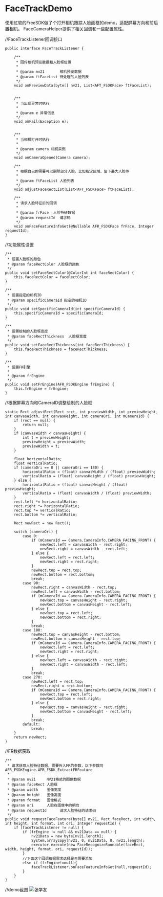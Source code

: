 
# FaceTrackDemo
使用虹软的FreeSDK做了个打开相机跟踪人脸画框的demo，适配屏幕方向和前后置相机。
FaceCameraHelper提供了相关回调和一些配置属性。

//FaceTrackListener回调接口

    public interface FaceTrackListener {

        /**
         * 回传相机预览数据和人脸框位置
         *
         * @param nv21       相机预览数据
         * @param ftFaceList 待处理的人脸列表
         */
        void onPreviewData(byte[] nv21, List<AFT_FSDKFace> ftFaceList);


        /**
         * 当出现异常时执行
         *
         * @param e 异常信息
         */
        void onFail(Exception e);


        /**
         * 当相机打开时执行
         *
         * @param camera 相机实例
         */
        void onCameraOpened(Camera camera);

        /**
         * 根据自己的需要可以删除部分人脸，比如指定区域、留下最大人脸等
         *
         * @param ftFaceList 人脸列表
         */
        void adjustFaceRectList(List<AFT_FSDKFace> ftFaceList);

        /**
         * 请求人脸特征后的回调
         *
         * @param frFace  人脸特征数据
         * @param requestId  请求码
         */
        void onFaceFeatureInfoGet(@Nullable AFR_FSDKFace frFace, Integer requestId);
    }

        
//功能属性设置

    /**
     * 设置人脸框的颜色
     * @param faceRectColor 人脸框的颜色
     */
    public void setFaceRectColor(@ColorInt int faceRectColor) {
        this.faceRectColor = faceRectColor;
    }

    /**
     * 设置指定的相机ID
     * @param specificCameraId 指定的相机ID
     */
    public void setSpecificCameraId(int specificCameraId) {
        this.specificCameraId = specificCameraId;
    }

    /**
     * 设置绘制的人脸框宽度
     * @param faceRectThickness  人脸框宽度
     */
    public void setFaceRectThickness(int faceRectThickness) {
        this.faceRectThickness = faceRectThickness;
    }
    
    /**
     * 设置FR引擎
     *
     * @param frEngine
     */
    public void setFrEngine(AFR_FSDKEngine frEngine) {
        this.frEngine = frEngine;
    }
    
//根据屏幕方向和CameraID调整绘制的人脸框

    static Rect adjustRect(Rect rect, int previewWidth, int previewHeight, int canvasWidth, int canvasHeight, int cameraOri, int mCameraId) {
        if (rect == null) {
            return null;
        }
        if (canvasWidth < canvasHeight) {
            int t = previewHeight;
            previewHeight = previewWidth;
            previewWidth = t;
        }

        float horizontalRatio;
        float verticalRatio;
        if (cameraOri == 0 || cameraOri == 180) {
            horizontalRatio = (float) canvasWidth / (float) previewWidth;
            verticalRatio = (float) canvasHeight / (float) previewHeight;
        } else {
            horizontalRatio = (float) canvasHeight / (float) previewHeight;
            verticalRatio = (float) canvasWidth / (float) previewWidth;
        }
        rect.left *= horizontalRatio;
        rect.right *= horizontalRatio;
        rect.top *= verticalRatio;
        rect.bottom *= verticalRatio;

        Rect newRect = new Rect();

        switch (cameraOri) {
            case 0:
                if (mCameraId == Camera.CameraInfo.CAMERA_FACING_FRONT) {
                    newRect.left = canvasWidth - rect.right;
                    newRect.right = canvasWidth - rect.left;
                } else {
                    newRect.left = rect.left;
                    newRect.right = rect.right;
                }
                newRect.top = rect.top;
                newRect.bottom = rect.bottom;
                break;
            case 90:
                newRect.right = canvasWidth - rect.top;
                newRect.left = canvasWidth - rect.bottom;
                if (mCameraId == Camera.CameraInfo.CAMERA_FACING_FRONT) {
                    newRect.top = canvasHeight - rect.right;
                    newRect.bottom = canvasHeight - rect.left;
                } else {
                    newRect.top = rect.left;
                    newRect.bottom = rect.right;
                }
                break;
            case 180:
                newRect.top = canvasHeight - rect.bottom;
                newRect.bottom = canvasHeight - rect.top;
                if (mCameraId == Camera.CameraInfo.CAMERA_FACING_FRONT) {
                    newRect.left = rect.left;
                    newRect.right = rect.right;
                } else {
                    newRect.left = canvasWidth - rect.right;
                    newRect.right = canvasWidth - rect.left;
                }
                break;
            case 270:
                newRect.left = rect.top;
                newRect.right = rect.bottom;
                if (mCameraId == Camera.CameraInfo.CAMERA_FACING_FRONT) {
                    newRect.top = rect.left;
                    newRect.bottom = rect.right;
                } else {
                    newRect.top = canvasHeight - rect.right;
                    newRect.bottom = canvasHeight - rect.left;
                }
                break;
            default:
                break;
        }
        return newRect;
    }


//FR数据获取

    /**
     * 请求获取人脸特征数据，需要传入FR的参数，以下参数同 AFR_FSDKEngine.AFR_FSDK_ExtractFRFeature
     *
     * @param nv21     NV21格式的图像数据
     * @param faceRect 人脸框
     * @param width    图像宽度
     * @param height   图像高度
     * @param format   图像格式
     * @param ori      人脸在图像中的朝向
     * @param requestId      请求人脸特征的请求码
     */
    public void requestFaceFeature(byte[] nv21, Rect faceRect, int width, int height, int format, int ori, Integer requestId) {
        if (faceTrackListener != null) {
            if (frEngine != null && nv21Data == null) {
                nv21Data = new byte[nv21.length];
                System.arraycopy(nv21, 0, nv21Data, 0, nv21.length);
                executor.execute(new FaceRecognizeRunnable(faceRect, width, height, format, ori, requestId));
            }
            //下面这个回调根据需求选择是否需要添加
            else if (frEngine!=null){
                faceTrackListener.onFaceFeatureInfoGet(null,requestId);
            }
        }
    }


//demo截图
![张学友](https://github.com/wangshengyang1996/FaceTrackDemo/blob/master/%E5%BC%A0%E5%AD%A6%E5%8F%8B.jpg)
